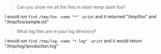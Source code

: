 > Can you show me all the files in slash temp slash foo?

I would run `find /tmp/foo -name "*" -print` and it returned "/tmp/foo" and "/tmp/foo/sample.txt"

> What log files are in your log directory?

I would run `find /tmp/log -name "*.log" -print` and it would return "/tmp/log//production.log"